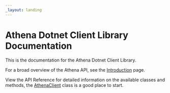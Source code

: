 ```yaml
---
_layout: landing
---
```


# Athena Dotnet Client Library Documentation

This is the documentation for the Athena Dotnet Client Library.

For a broad overview of the Athena API, see the [Introduction](docs/introduction.md)
page.

View the API Reference for detailed information on the available classes and
methods, the [AthenaClient](xref:Resolver.Athena.AthenaClient) class is a good
place to start.
